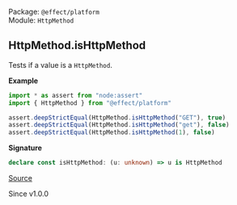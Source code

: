 Package: `@effect/platform`<br />
Module: `HttpMethod`<br />

## HttpMethod.isHttpMethod

Tests if a value is a `HttpMethod`.

**Example**

```ts
import * as assert from "node:assert"
import { HttpMethod } from "@effect/platform"

assert.deepStrictEqual(HttpMethod.isHttpMethod("GET"), true)
assert.deepStrictEqual(HttpMethod.isHttpMethod("get"), false)
assert.deepStrictEqual(HttpMethod.isHttpMethod(1), false)
```

**Signature**

```ts
declare const isHttpMethod: (u: unknown) => u is HttpMethod
```

[Source](https://github.com/Effect-TS/effect/tree/main/packages/platform/src/HttpMethod.ts#L58)

Since v1.0.0